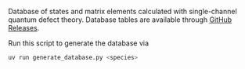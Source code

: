 Database of states and matrix elements calculated with single-channel quantum defect theory.
Database tables are available through [GitHub Releases](https://github.com/pairinteraction/database-sqdt/releases).

Run this script to generate the database via
```bash
uv run generate_database.py <species>
```
